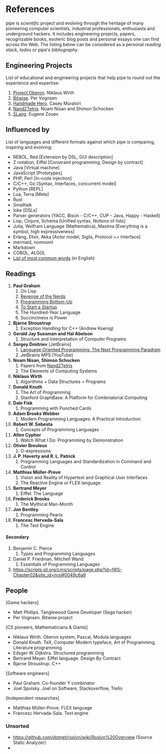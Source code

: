 # References
pipe is *scientific* project and evolving through the heritage of many pioneering computer scientists, industrial professionals, enthusiasts and underground hackers. It includes engineering projects, papers, recognizable books, esoteric blog posts and personal essays one can find across the Web. The listing below can be considered as a personal *reading stack*, *todos* or pipe's *bibliography*.

<!--
Planning your PhD: https://www2.le.ac.uk/colleges/ssah/documents/research-training-presentations/DS%20Planning%20your%20PhD.pdf

Format: 
   [Type] Book / Article / Thesis 
   [Date] 
   [Done]
-->

## Engineering Projects
List of educational and engineering projects that help pipe to round out the experience and expertise:

1. [Project Oberon](http://www.projectoberon.com/). Niklaus Wirth
2. [Bitwise](https://github.com/pervognsen/bitwise). Per Vognsen
3. [Handmade Hero](https://handmadehero.org/). Casey Muratori
4. [Nand2Tetris](https://www.nand2tetris.org/). Noam Nisan and Shimon Schocken 
5. [SLang](https://dl.acm.org/citation.cfm?id=3166095). Eugene Zouev

## Influenced by
List of languages and different formats against which pipe is comparing, inspiring and evolving:

- REBOL, Red [Extension by DSL, GUI description]
- Z notation, Eiffel [Constraint programming, Design by contract]
- Java [Virtual machine]
- JavaScript [Prototypes]
- PHP, Perl [In-code injection]
- C/C++, Go [Syntax, Interfaces, concurrent model]
- Python [REPL]
- Lua, Terra [Meta]
- Rust
- Smalltalk
- Ioke [DSLs]
- Parser generators (YACC, Bison - C/C++, CUP - Java, Happy - Haskell)
- Lisp, Clojure, Schema [Unified syntax, Notions of lists]
- Julia, Wolfram Language (Mathematica), Maxima [Everything is a symbol, high expressiveness]
- Erlang, Elixir, Akka [Actor model, Sigils, Protocol == Interface]
- mermaid, nomnoml
- Markdown
- COBOL, ALGOL
- [List of most common words](https://en.wikipedia.org/wiki/Most_common_words_in_English) (in English)

## Readings
1. **Paul Graham**
   1. On Lisp <!--Book-->
   2. [Revenge of the Nerds](http://paulgraham.com/icad.html) <!--Dec 18.18 / Done-->
   3. [Programming Bottom-Up](http://paulgraham.com/progbot.html) <!--Dec 24.18 / Done-->
   4. [To Start a Startup](http://paulgraham.com/start.html) <!--Dec 24.18 / Done-->
   5. The Hundred-Year Language
   6. Succinctness is Power
2. **Bjarne Stroustrup**
   1. Exception Handling for C++ (Andrew Koenig) <!--Jan 16.19-->
3. **Gerald Jay Sussman and Hal Abelson**
   1. Structure and Interpretation of Computer Programs <!--Book-->
4. **Sergey Dmitriev** [JetBrains]
   1. [Language Oriented Programming: The Next Programming Paradigm](http://www.onboard.jetbrains.com/is1/articles/04/10/lop/) <!--Bookook-->
   2. JetBrains MPS (YouTube)
5. **Noam Nisan, Shimon Schocken**
   1. Papers from [Nand2Tetris](https://www.nand2tetris.org/papers)
   2. The Elements of Computing Systems <!--Book-->
6. **Niklaus Wirth**
   1. Algorithms + Data Structures = Programs <!--Book-->
7. **Donald Knuth**
   1. The Art of Programming <!--Book-->
   2. Stanford GraphBase: A Platform for Combinatorial Computing <!--Book-->
8. **Dale Fisk**
   1. Programming with Punched Cards <!--Nov 24.18-->
9.  **Adam Brooks Webber**
    1. Modern Programming Languages: A Practical Introduction <!--Book-->
10. **Robert W. Sebesta**
    1. Concepts of Programming Languages <!--Book-->
11. **Allen Cypher**
    1. Watch What I Do: Programming by Demonstration <!--Book-->
12. **Olivier Breuleux** 
    1. O-expressions
13. **J. P. Haverty and R. L. Patrick**
    1. Programming Languages and Standardization in Command and Control
14. **Matthias Müller-Prove**
    1. Vision and Reality of Hypertext and Graphical User Interfaces <!--Thesis-->
    2. The Reactive Engine or FLEX language
15. **Bertrand Meyer**
    1. Eiffel: The Language <!--Book-->
16. **Frederick Brooks**
    1. The Mythical Man-Month <!--Book-->
17. **Jon Bentley**
    1. Programming Pearls <!--Book-->
18. **Francesc Hervada-Sala**
    1. The Text Engine <!--Dec 22.18 / Done-->


#### Secondary
1. Benjamin C. Pierce
    1. Types and Programming Languages <!--Book-->
2. Daniel P. Friedman, Mitchell Wand
    1.  Essentials of Programming Languages <!--Book-->
3. https://scripts.sil.org/cms/scripts/page.php?id=IWS-Chapter02&site_id=nrsi#0049c6a9


## People
[Game hackers]
- Matt Phillips. Tanglewood Game Developer (Sega hacker)
- Per Vognsen. Bitwise project
  
[CS pioneers, Mathematicians & Giants]
- Niklaus Wirth. Oberon system, Pascal, Modula languages
- Donald Knuth. TeX, Computer Modern typeface, Art of Programming, Literature programming
- Edsger W. Dijkstra. Structured programming
- Bertrand Meyer. Eiffel language. Design By Contract
- Bjarne Stroustrup. C++

[Software engineers]
- Paul Graham. Co-founder Y combinator
- Joel Spolsky. Joel on Software, Stackoverflow, Trello

[Independent researches]
- Matthias Müller-Prove. FLEX language
- Francesc Hervada-Sala. Text engine


### Unsorted
- https://github.com/dotnet/roslyn/wiki/Roslyn%20Overview (Source Static Analyzer)
- 